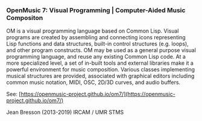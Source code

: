 
### OpenMusic 7: Visual Programming | Computer-Aided Music Compositon

OM is a visual programming language based on Common Lisp. Visual programs are created by assembling and connecting icons representing Lisp functions and data structures, built-in control structures (e.g. loops), and other program constructs. OM may be used as a general purpose visual programming language, and reuse any existing Common Lisp code. At a more specialized level, a set of in-built tools and external libraries make it a powerful environment for music composition. Various classes implementing musical structures are provided, associated with graphical editors including common music notation, MIDI, OSC, 2D/3D curves, and audio buffers.

See: [https://openmusic-project.github.io/om7/](https://openmusic-project.github.io/om7/)

Jean Bresson (2013-2019) IRCAM / UMR STMS
